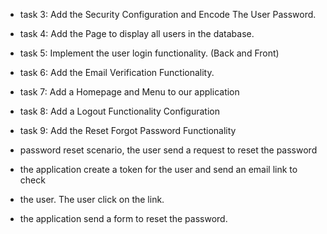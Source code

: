 
* task 3: Add the Security Configuration and Encode The User Password.
* task 4: Add the Page to display all users in the database.
* task 5: Implement the user login functionality. (Back and Front)
* task 6: Add the Email Verification Functionality.
* task 7: Add a Homepage and Menu to our application
* task 8: Add a Logout Functionality Configuration
* task 9: Add the Reset Forgot Password Functionality

* password reset scenario, the user send a request to reset the password
* the application create a token for the user and send an email link to check
* the user. The user click on the link.
* the application send a form to reset the password.
